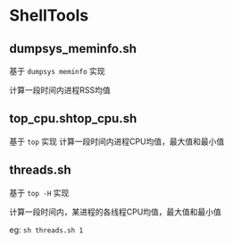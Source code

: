 # ShellTools

## dumpsys_meminfo.sh
基于 `dumpsys meminfo` 实现

计算一段时间内进程RSS均值

## top_cpu.shtop_cpu.sh
基于 `top` 实现
计算一段时间内进程CPU均值，最大值和最小值

## threads.sh
基于 `top -H` 实现

计算一段时间内，某进程的各线程CPU均值，最大值和最小值

eg: `sh threads.sh 1`
